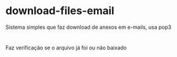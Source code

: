 # download-files-email
Sistema simples que faz download de anexos em e-mails, usa pop3
#
Faz verificação se o arquivo já foi ou não baixado